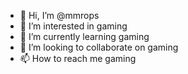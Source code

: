 - 👋 Hi, I’m @mmrops
- 👀 I’m interested in gaming
- 🌱 I’m currently learning gaming
- 💞️ I’m looking to collaborate on gaming
- 📫 How to reach me gaming

<!---
mmrops/mmrops is a ✨ special ✨ repository because its `README.md` (this file) appears on your GitHub profile.
You can click the Preview link to take a look at your changes.
--->
